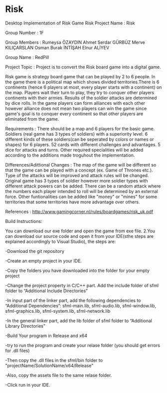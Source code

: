 # Risk
Desktop Implementation of Risk Game
Risk
Project Name : Risk

Group Number : 1F

Group Members : Rumeysa ÖZAYDIN Ahmet Serdar GÜRBÜZ Merve KILIÇARSLAN Osman Burak İNTİŞAH Elnur ALİYEV

Group Name : RedPill

Project Topic : Project is to convert the Risk board game into a digital game.

Risk game is strategy board game that can be played by 2 to 6 people. In the game there is a political map which shows divided territories.There is 6 continents (hence 6 players at most, every player starts with a continent) on the map. Players wait their turn to play, they try to conquer other players continents with their armies. Results of the soldier attacks are determined by dice rolls. In the game players can form alliances with each other however alliance does not mean two players can win the game since game's goal is to conquer every continent so that other players are eliminated from the game.

Requirements : There should be a map and 6 players for the basic game. Soldiers (real game has 3 types of soldiers) with a superiority level. 6 different kinds of these soldiers(can be seperated by colors or names or shapes) for 6 players. 52 cards with different challenges and advantages. 5 dice for attacks and turns. Other required specialities will be added according to the additions made troguhout the implementation.

Differences/Adittional Changes : The map of the game will be different so that the game can be played with a concept (ex. Game of Thrones etc.). Type of the attacks will be improved and attack rules will be changed. Original game has 3 types of soldier however more soldier types with different attack powers can be added. There can be a random attack where the numbers each player intended to roll will be determined by an external force. Other funtionalities can be added like "money" or "mines" for some territories that some territories have more advantage over others.

References : http://www.gamingcorner.nl/rules/boardgames/risk_uk.pdf

Build Instructions:

You can download our exe folder and open the game from exe file.
2.You can download our source code and open it from your IDE(sthe steps are explained accordingly to Visual Studio), the steps are:

-Download the git repository

-Create an empty project in your IDE.

-Copy the folders you have downloaded into the folder for your empty project

-Change the project property in C/C++ part. Add the include folder of sfml folder to “Additional Include Directories”

-In input part of the linker part, add the following dependencies to “Additional Dependencies”: sfml-main.lib, sfml-audio.lib, sfml-window.lib, sfml-graphics.lib, sfml-system.lib, sfml-network.lib

-In the general linker part, add the lib folder of sfml folder to “Additional Library Directories”

-Build Your program in Release and x64

-try to run the program and create your relase folder (you should get errors for .dll files)

-Then copy the .dll files in the sfml/bin folder to "projectName/SolutionName/x64/Release"

-Also, copy the assets file to the same relase folder.

-Click run in your IDE.
